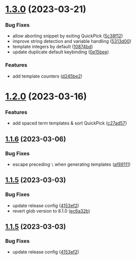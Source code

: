 # [1.3.0](https://github.com/1nVitr0/plugin-vscode-snippet-clipboard/compare/v1.2.0...v1.3.0) (2023-03-21)


### Bug Fixes

* allow aborting snippet by exiting QuickPick ([5c38f12](https://github.com/1nVitr0/plugin-vscode-snippet-clipboard/commit/5c38f129f34d8e9b1b0b4b2a623e598017fb0023))
* improve string detection and variable handling ([5313d00](https://github.com/1nVitr0/plugin-vscode-snippet-clipboard/commit/5313d0081ba49510b50df4bed2ddf358a4e3b86e))
* template integers by default ([10874bd](https://github.com/1nVitr0/plugin-vscode-snippet-clipboard/commit/10874bd990cf60899ff80bc0ac1aa6ec1fc5d79f))
* update duplicate default keybinding ([0e15bee](https://github.com/1nVitr0/plugin-vscode-snippet-clipboard/commit/0e15beedcdc104da3af0f65b02ad9db06a6f2f15))


### Features

* add template counters ([d245be2](https://github.com/1nVitr0/plugin-vscode-snippet-clipboard/commit/d245be2a810c359a51554272eadad4cf4d22e028))

# [1.2.0](https://github.com/1nVitr0/plugin-vscode-snippet-clipboard/compare/v1.1.6...v1.2.0) (2023-03-16)


### Features

* add spaced term templates & sort QuickPick ([c27ad57](https://github.com/1nVitr0/plugin-vscode-snippet-clipboard/commit/c27ad5744949fd396269972c60d2cdbc11bfad32))

## [1.1.6](https://github.com/1nVitr0/plugin-vscode-snippet-clipboard/compare/v1.1.5...v1.1.6) (2023-03-06)


### Bug Fixes

* escape preceding `\` when generating templates ([af89111](https://github.com/1nVitr0/plugin-vscode-snippet-clipboard/commit/af891110792f257bc4d2d2a7cbedea66dec8b83b))

## [1.1.5](https://github.com/1nVitr0/plugin-vscode-snippet-clipboard/compare/v1.1.4...v1.1.5) (2023-03-03)


### Bug Fixes

*  update release config ([4153ef2](https://github.com/1nVitr0/plugin-vscode-snippet-clipboard/commit/4153ef2905333b163476ee82242817d9180e363c))
* revert glob version to 8.1.0 ([ec6a32b](https://github.com/1nVitr0/plugin-vscode-snippet-clipboard/commit/ec6a32b24a7eea6c2455db7d4c0762bdf9d5df31))

## [1.1.5](https://github.com/1nVitr0/plugin-vscode-snippet-clipboard/compare/v1.1.4...v1.1.5) (2023-03-03)


### Bug Fixes

*  update release config ([4153ef2](https://github.com/1nVitr0/plugin-vscode-snippet-clipboard/commit/4153ef2905333b163476ee82242817d9180e363c))
